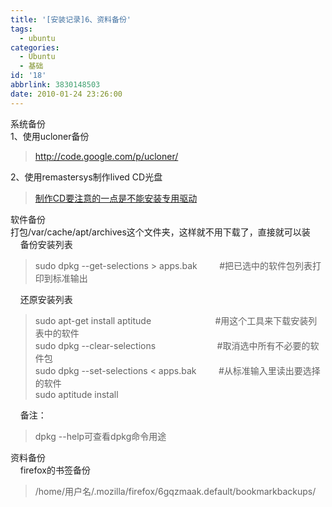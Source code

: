 ```yaml
---
title: '[安装记录]6、资料备份'
tags:
  - ubuntu
categories:
  - Ubuntu
  - 基础
id: '18'
abbrlink: 3830148503
date: 2010-01-24 23:26:00
---
```


系统备份  
1、使用ucloner备份  

> http://code.google.com/p/ucloner/  

2、使用remastersys制作lived CD光盘  

> [制作CD要注意的一点是不能安装专用驱动](http://wiki.linuxdeepin.com/index.php/Remastersys)

  
软件备份  
打包/var/cache/apt/archives这个文件夹，这样就不用下载了，直接就可以装  
    备份安装列表  

> sudo dpkg --get-selections > apps.bak         #把已选中的软件包列表打印到标准输出  

    还原安装列表  

> sudo apt-get install aptitude                          #用这个工具来下载安装列表中的软件  
> sudo dpkg --clear-selections                         #取消选中所有不必要的软件包  
> sudo dpkg --set-selections < apps.bak         #从标准输入里读出要选择的软件  
> sudo aptitude install  

  
    备注：  

> dpkg --help可查看dpkg命令用途  

  
  
资料备份  
    firefox的书签备份  

> /home/用户名/.mozilla/firefox/6gqzmaak.default/bookmarkbackups/